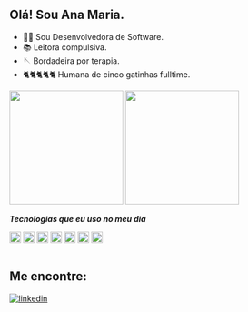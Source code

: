 ## Olá! Sou Ana Maria.

- 🐱‍💻 Sou Desenvolvedora de Software.
- 📚 Leitora compulsiva.
- 🪡 Bordadeira por terapia.
- 🐈🐈🐈🐈🐈 Humana de cinco gatinhas fulltime.
  
<div>
  <img height="200em" src="https://github-readme-stats.vercel.app/api?username=anamariagds&show_icons=true&theme=date_night" />
  <img height="200em" src="https://github-readme-stats.vercel.app/api/top-langs/?username=anamariagds&theme=date_night&layout=compact" />  
</div>

***Tecnologias que eu uso no meu dia***
<div style="display: inline_block">
  <img align="center" alt="dj" height="20em" width="20" src="https://cdn.jsdelivr.net/gh/devicons/devicon/icons/python/python-original.svg" />
  <img align="center" alt="dj" height="20em" width="20" src="https://cdn.jsdelivr.net/gh/devicons/devicon/icons/django/django-plain.svg"/>
  <img align="center" alt="html" height="20em" width="20" src="https://cdn.jsdelivr.net/gh/devicons/devicon/icons/html5/html5-plain-wordmark.svg" />
  <img align="center" alt="css" height="20em" width="20" src="https://cdn.jsdelivr.net/gh/devicons/devicon/icons/css3/css3-plain-wordmark.svg" />
  <img  align="center" alt="css" height="20em" width="20" src="https://cdn.jsdelivr.net/gh/devicons/devicon/icons/javascript/javascript-plain.svg" />  
  <img align="center" alt="css" height="20em" width="20" src="https://cdn.jsdelivr.net/gh/devicons/devicon/icons/vscode/vscode-original.svg" />
  <img align="center" alt="css" height="20em" width="20" src="https://cdn.jsdelivr.net/gh/devicons/devicon/icons/ubuntu/ubuntu-plain-wordmark.svg" />          
</div><br/>


## Me encontre:
<div>
  <a href="https://www.linkedin.com/in/ana-maria-gomes/" target="_blank"><img align="center" alt="linkedin" src="https://img.shields.io/badge/LinkedIn-0077B5?style=for-the-badge&logo=linkedin&logoColor=white"/></a>
</div>

